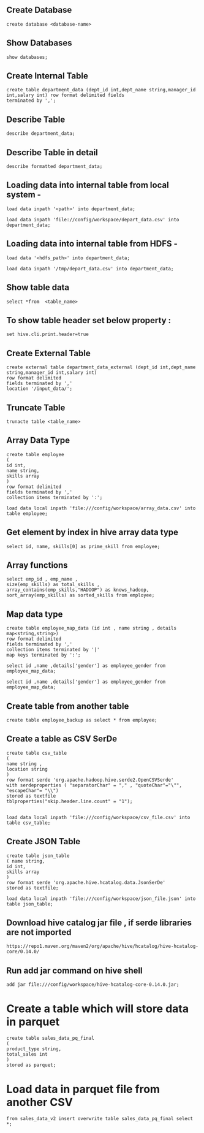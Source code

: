 ## Create Database 
	create database <database-name>

## Show Databases  
  	show databases;

## Create  Internal Table
	create table department_data (dept_id int,dept_name string,manager_id int,salary int) row format delimited fields   
	terminated by ',';

## Describe Table	
  	describe department_data;

## Describe Table in detail
  	describe formatted department_data;

## Loading data into internal table from local system - 

	load data inpath '<path>' into department_data; 

	load data inpath 'file://config/workspace/depart_data.csv' into department_data;  
	
## Loading data into internal table from HDFS - 

	load data '<hdfs_path>' into department_data; 

	load data inpath '/tmp/depart_data.csv' into department_data;  
	
## Show table data  

  	select *from  <table_name>

## To show table header set below property :

	set hive.cli.print.header=true

## Create External Table

	create external table department_data_external (dept_id int,dept_name string,manager_id int,salary int)
	row format delimited 
	fields terminated by ','
	location '/input_data/';
## Truncate Table
	trunacte table <table_name>
## Array Data Type 

	create table employee
	(
	id int,
	name string,
	skills array
	)
	row format delimited
	fields terminated by ','
	collection items terminated by ':';

	load data local inpath 'file:///config/workspace/array_data.csv' into table employee;

## Get element by index in hive array data type

	select id, name, skills[0] as prime_skill from employee;

## Array functions 

	select emp_id , emp_name ,
	size(emp_skills) as total_skills , 
	array_contains(emp_skills,"HADOOP") as knows_hadoop, 
	sort_array(emp_skills) as sorted_skills from employee;

## Map data type

	create table employee_map_data (id int , name string , details map<string,string>) 
	row format delimited 
	fields terminated by ','
	collection items terminated by '|' 
	map keys terminated by ':';

	select id ,name ,details['gender'] as employee_gender from employee_map_data;

 	select id ,name ,details['gender'] as employee_gender from employee_map_data;
  
## Create table from another table

	create table employee_backup as select * from employee;


## Create a table as CSV SerDe

	create table csv_table 
	(
	name string , 
	location string
	) 
	row format serde 'org.apache.hadoop.hive.serde2.OpenCSVSerde' 
	with serdeproperties ( "separatorChar" = "," , "quoteChar"="\"", "escapeChar"= "\\") 
	stored as textfile 
	tblproperties("skip.header.line.count" = "1");


	load data local inpath 'file:///config/workspace/csv_file.csv' into table csv_table;
 
## Create JSON Table

	create table json_table
	( name string,
	id int,
	skills array
	)
	row format serde 'org.apache.hive.hcatalog.data.JsonSerDe'
	stored as textfile;

 	load data local inpath 'file:///config/workspace/json_file.json' into table json_table;

 ## Download hive catalog jar file , if serde libraries are not imported

	https://repo1.maven.org/maven2/org/apache/hive/hcatalog/hive-hcatalog-core/0.14.0/

## Run add jar command on hive shell

	add jar file:///config/workspace/hive-hcatalog-core-0.14.0.jar;

# Create a table which will store data in parquet

	create table sales_data_pq_final                                                                                   
	(                                                                   
	product_type string,                                                                                            
	total_sales int                                                                                                   
	)                                                                                                                           stored as parquet;  
    
# Load data in parquet file from another CSV 
	from sales_data_v2 insert overwrite table sales_data_pq_final select *;

